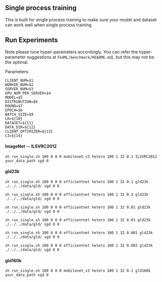 ## Single process training
This is built for single process training to make sure your model and dataset can work well when single process training


## Run Experiments
Note please tune hyper-parameters accordingly. 
You can refer the hyper-parameter suggestions at `FedML/benchmark/README.md`), but this may not be the optimal.

Parameters:
```
CLIENT_NUM=$1
WORKER_NUM=$2
SERVER_NUM=$3
GPU_NUM_PER_SERVER=$4
MODEL=$5
DISTRIBUTION=$6
ROUND=$7
EPOCH=$8
BATCH_SIZE=$9
LR=${10}
DATASET=${11}
DATA_DIR=${12}
CLIENT_OPTIMIZER=${13}
CI=${14}
```

#### ImageNet -- ILSVRC2012

```
sh run_single.sh 100 0 0 0 mobilenet_v3 hetero 100 1 32 0.1 ILSVRC2012 your_data_path sgd 0
```




#### gld23k

```
sh run_single.sh 100 0 0 0 efficientnet hetero 100 1 32 0.1 gld23k ./../../data/gld/ sgd 0 0

sh run_single.sh 100 0 0 0 efficientnet hetero 100 1 32 0.3 gld23k ./../../data/gld/ sgd 0 0

sh run_single.sh 100 0 0 0 efficientnet hetero 100 1 32 0.01 gld23k ./../../data/gld/ sgd 0 0

sh run_single.sh 100 0 0 0 efficientnet hetero 100 1 32 0.03 gld23k ./../../data/gld/ sgd 0 0

sh run_single.sh 100 0 0 0 efficientnet hetero 100 1 32 0.001 gld23k ./../../data/gld/ sgd 0 0

sh run_single.sh 100 0 0 0 efficientnet hetero 100 1 32 0.003 gld23k ./../../data/gld/ sgd 0 0
```



#### gld160k

```
sh run_single.sh 100 0 0 0 mobilenet_v3 hetero 100 1 32 0.1 gld160k your_data_path sgd 0
```


















